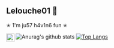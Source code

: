 
## Lelouche01 🦅

✭ 1'm ju57 h4v1n6 fun ✭

[<img align="left" alt="Lelouche01 | Codewars" width="22px" src="https://cdn.jsdelivr.net/npm/simple-icons@3.13.0/icons/codewars.svg" />][Codewars]

[Codewars]: https://www.codewars.com/users/Lelouche01


![Anurag's github stats](https://github-readme-stats.vercel.app/api?username=Lelouche01&show_icons=true&theme=chartreuse-dark)
[![Top Langs](https://github-readme-stats.vercel.app/api/top-langs/?username=Lelouche01&layout=demo&theme=chartreuse-dark)](https://github.com/anuraghazra/github-readme-stats)
